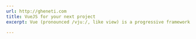 ```yaml
---
url: http://gheneti.com
title: VueJS for your next project
excerpt: Vue (pronounced /vjuː/, like view) is a progressive framework for building user interfaces.

---
```

